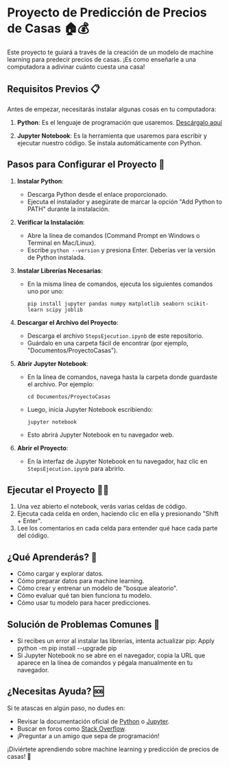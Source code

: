 # Proyecto de Predicción de Precios de Casas 🏠💰

Este proyecto te guiará a través de la creación de un modelo de machine learning para predecir precios de casas. ¡Es como enseñarle a una computadora a adivinar cuánto cuesta una casa!

## Requisitos Previos 📋

Antes de empezar, necesitarás instalar algunas cosas en tu computadora:

1. **Python**: Es el lenguaje de programación que usaremos. [Descárgalo aquí](https://www.python.org/downloads/)

2. **Jupyter Notebook**: Es la herramienta que usaremos para escribir y ejecutar nuestro código. Se instala automáticamente con Python.

## Pasos para Configurar el Proyecto 🚀

1. **Instalar Python**:
   - Descarga Python desde el enlace proporcionado.
   - Ejecuta el instalador y asegúrate de marcar la opción "Add Python to PATH" durante la instalación.

2. **Verificar la Instalación**:
   - Abre la línea de comandos (Command Prompt en Windows o Terminal en Mac/Linux).
   - Escribe `python --version` y presiona Enter. Deberías ver la versión de Python instalada.

3. **Instalar Librerías Necesarias**:
   - En la misma línea de comandos, ejecuta los siguientes comandos uno por uno:
     ```
     pip install jupyter pandas numpy matplotlib seaborn scikit-learn scipy joblib
     ```

4. **Descargar el Archivo del Proyecto**:
   - Descarga el archivo `StepsEjecution.ipynb` de este repositorio.
   - Guárdalo en una carpeta fácil de encontrar (por ejemplo, "Documentos/ProyectoCasas").

5. **Abrir Jupyter Notebook**:
   - En la línea de comandos, navega hasta la carpeta donde guardaste el archivo. Por ejemplo:
     ```
     cd Documentos/ProyectoCasas
     ```
   - Luego, inicia Jupyter Notebook escribiendo:
     ```
     jupyter notebook
     ```
   - Esto abrirá Jupyter Notebook en tu navegador web.

6. **Abrir el Proyecto**:
   - En la interfaz de Jupyter Notebook en tu navegador, haz clic en `StepsEjecution.ipynb` para abrirlo.

## Ejecutar el Proyecto 🏃‍♂️

1. Una vez abierto el notebook, verás varias celdas de código.
2. Ejecuta cada celda en orden, haciendo clic en ella y presionando "Shift + Enter".
3. Lee los comentarios en cada celda para entender qué hace cada parte del código.

## ¿Qué Aprenderás? 🧠

- Cómo cargar y explorar datos.
- Cómo preparar datos para machine learning.
- Cómo crear y entrenar un modelo de "bosque aleatorio".
- Cómo evaluar qué tan bien funciona tu modelo.
- Cómo usar tu modelo para hacer predicciones.

## Solución de Problemas Comunes 🔧

- Si recibes un error al instalar las librerías, intenta actualizar pip:
Apply
  python -m pip install --upgrade pip
- Si Jupyter Notebook no se abre en el navegador, copia la URL que aparece en la línea de comandos y pégala manualmente en tu navegador.

## ¿Necesitas Ayuda? 🆘

Si te atascas en algún paso, no dudes en:
- Revisar la documentación oficial de [Python](https://docs.python.org/3/) o [Jupyter](https://jupyter.org/documentation).
- Buscar en foros como [Stack Overflow](https://stackoverflow.com/).
- ¡Preguntar a un amigo que sepa de programación!

¡Diviértete aprendiendo sobre machine learning y predicción de precios de casas! 🎉
